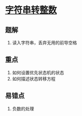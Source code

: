 # [字符串转整数](https://leetcode.cn/problems/string-to-integer-atoi/)

## 题解

1. 读入字符串，丢弃无用的前导空格

## 重点

1. 如何设置优先状态机的状态
2. 如何描述状态转移方程

## 易错点

1. 负数的处理
